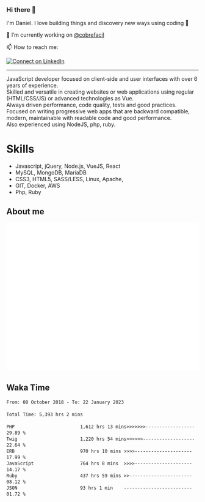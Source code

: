 ### Hi there 👋

I'm Daniel. I love building things and discovery new ways using coding :raised_hands: 

🔭 I’m currently working on [@cobrefacil](https://www.cobrefacil.com.br/)

📫 How to reach me:

[![Connect on LinkedIn](https://img.shields.io/badge/--linkedin?label=LinkedIn&logo=LinkedIn&style=social)](https://www.linkedin.com/in/daniel-cerverizzo/)

---

JavaScript developer focused on client-side and user interfaces with over 6 years of experience.  
Skilled and versatile in creating websites or web applications using regular (HTML/CSS/JS) or advanced technologies as Vue.  
Always driven performance, code quality, tests and good practices.  
 Focused on writing progressive web apps that are backward compatible, modern, maintainable with readable code and good performance.  
Also experienced using NodeJS, php, ruby. 


# Skills

 - Javascript, jQuery, Node.js, VueJS, React
 - MySQL, MongoDB, MariaDB    
 - CSS3, HTML5, SASS/LESS,  Linux, Apache,
 - GIT, Docker, AWS
 - Php, Ruby

## About me

![Metrics](/github-metrics.svg)

## Waka Time

<!--START_SECTION:waka-->

```text
From: 08 October 2018 - To: 22 January 2023

Total Time: 5,393 hrs 2 mins

PHP                        1,612 hrs 13 mins>>>>>>>------------------   29.89 %
Twig                       1,220 hrs 54 mins>>>>>>-------------------   22.64 %
ERB                        970 hrs 10 mins >>>>---------------------   17.99 %
JavaScript                 764 hrs 8 mins  >>>>---------------------   14.17 %
Ruby                       437 hrs 59 mins >>-----------------------   08.12 %
JSON                       93 hrs 1 min    -------------------------   01.72 %
```

<!--END_SECTION:waka-->

